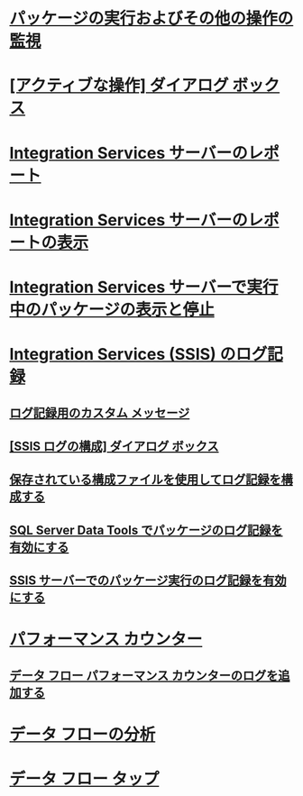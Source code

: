 # [パッケージの実行およびその他の操作の監視](monitor-running-packages-and-other-operations.md)
# [[アクティブな操作] ダイアログ ボックス](../active-operations-dialog-box.md)
# [Integration Services サーバーのレポート](../reports-for-the-integration-services-server.md)
# [Integration Services サーバーのレポートの表示](../view-reports-for-the-integration-services-server.md)
# [Integration Services サーバーで実行中のパッケージの表示と停止](../viewing-and-stopping-packages-running-on-the-integration-services-server.md)
# [Integration Services (SSIS) のログ記録](integration-services-ssis-logging.md)
## [ログ記録用のカスタム メッセージ](../custom-messages-for-logging.md)
## [[SSIS ログの構成] ダイアログ ボックス](../configure-ssis-logs-dialog-box.md)
## [保存されている構成ファイルを使用してログ記録を構成する](../configure-logging-by-using-a-saved-configuration-file.md)
## [SQL Server Data Tools でパッケージのログ記録を有効にする](../enable-package-logging-in-sql-server-data-tools.md)
## [SSIS サーバーでのパッケージ実行のログ記録を有効にする](../enable-logging-for-package-execution-on-the-ssis-server.md)
# [パフォーマンス カウンター](performance-counters.md)
## [データ フロー パフォーマンス カウンターのログを追加する](../add-a-log-for-data-flow-performance-counters.md)
# [データ フローの分析](../analysis-of-data-flow.md)
# [データ フロー タップ](../data-flow-taps.md)
